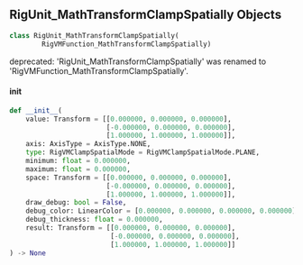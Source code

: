 ## RigUnit_MathTransformClampSpatially Objects

```python
class RigUnit_MathTransformClampSpatially(
        RigVMFunction_MathTransformClampSpatially)
```

deprecated: 'RigUnit_MathTransformClampSpatially' was renamed to 'RigVMFunction_MathTransformClampSpatially'.

<a id="unreal.RigUnit_MathTransformClampSpatially.__init__"></a>

#### __init__

```python
def __init__(
    value: Transform = [[0.000000, 0.000000, 0.000000],
                        [-0.000000, 0.000000, 0.000000],
                        [1.000000, 1.000000, 1.000000]],
    axis: AxisType = AxisType.NONE,
    type: RigVMClampSpatialMode = RigVMClampSpatialMode.PLANE,
    minimum: float = 0.000000,
    maximum: float = 0.000000,
    space: Transform = [[0.000000, 0.000000, 0.000000],
                        [-0.000000, 0.000000, 0.000000],
                        [1.000000, 1.000000, 1.000000]],
    draw_debug: bool = False,
    debug_color: LinearColor = [0.000000, 0.000000, 0.000000, 0.000000],
    debug_thickness: float = 0.000000,
    result: Transform = [[0.000000, 0.000000, 0.000000],
                         [-0.000000, 0.000000, 0.000000],
                         [1.000000, 1.000000, 1.000000]]
) -> None
```

<a id="unreal.RigVMFunction_MathTransformMirrorTransform"></a>